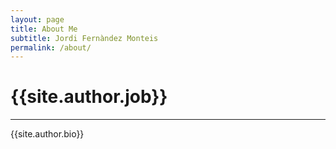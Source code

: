 ```yaml
---
layout: page
title: About Me
subtitle: Jordi Fernàndez Monteis
permalink: /about/
---
```



# {{site.author.job}}

---

{{site.author.bio}}
